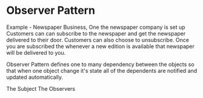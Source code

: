 # Observer Pattern

Example -  Newspaper Business, One the newspaper company is set up Customers can can subscribe to the newspaper and get the newspaper delivered to their door. Customers can also choose to unsubscribe. Once you are subscribed the whenever a new edition is available that newspaper will be delivered to you.

Observer Pattern defines one to many dependency between the objects so that when one object change it's state all of the dependents are notified and updated automatically.

The Subject 
The Observers


